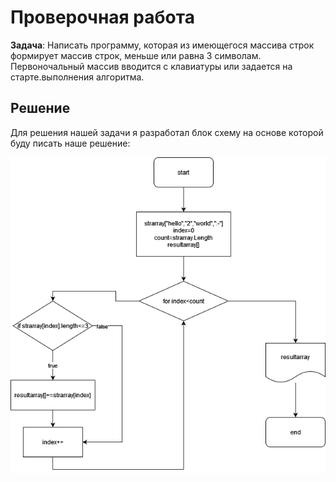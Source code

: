 # Проверочная работа

**Задача**: Написать программу, которая из имеющегося массива строк формирует массив строк, меньше или равна 3 символам. Первоночальный массив вводится с клавиатуры или задается на старте.выполнения алгоритма.
## Решение
Для решения нашей задачи я разработал блок схему на основе которой буду писать наше решение:

![Альтернативный текст](./img/dz1.png)
